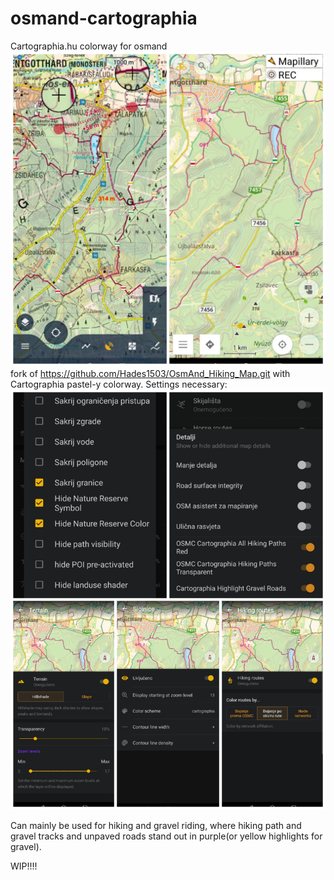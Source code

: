 # osmand-cartographia
Cartographia.hu colorway for osmand
<img src="pics/Collage_20220323_172820.jpg" width="600">
fork of https://github.com/Hades1503/OsmAnd_Hiking_Map.git with Cartographia pastel-y colorway.
Settings necessary:
<img src="pics/Collage_20220323_173005.jpg" width="600">

Can mainly be used for hiking and gravel riding, where hiking path and gravel tracks and unpaved roads stand out in purple(or yellow highlights for gravel).

WIP!!!!
